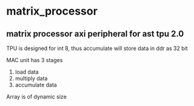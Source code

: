 # matrix_processor
## matrix processor axi peripheral for ast tpu 2.0

TPU is designed for int 8, thus accumulate will store data in ddr as 32 bit

MAC unit has 3 stages
1. load data
2. multiply data
3. accumulate data

Array is of dynamic size
